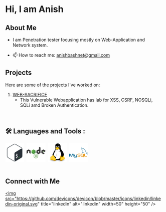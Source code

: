# Hi, I am Anish 



## About Me

- I am Penetration tester focusing mostly on Web-Application and Network system.
&nbsp;
  
- 📫 How to reach me: anishbashnet@gmail.com
&nbsp;
## Projects

Here are some of the projects I've worked on:

1. [WEB-SACRIFICE](https://github.com/Bashnett/WEBSACRIFICE)
   - This Vulnerable Webapplication has lab for XSS, CSRF, NOSQLi, SQLi amd Broken Authentication.

&nbsp;
## :hammer_and_wrench: Languages and Tools :
<div>
  <img src="https://github.com/devicons/devicon/blob/master/icons/bash/bash-original.svg" title="Java" alt="bash" width="60" height="60"/>&nbsp;
  <img src="https://github.com/devicons/devicon/blob/master/icons/nodejs/nodejs-original-wordmark.svg" title="NodeJS" alt="NodeJS" width="60" height="60"/>&nbsp;
  <img src="https://github.com/devicons/devicon/blob/master/icons/linux/linux-original.svg" title="linux" alt="linux" width="60" height="60"/>&nbsp;
  <img src="https://github.com/devicons/devicon/blob/master/icons/mysql/mysql-original-wordmark.svg" title="mysql" alt="mysql" width="60" height="60"/>&nbsp;
</div>
&nbsp;&nbsp;&nbsp;

## Connect with Me

<a href="https://www.linkedin.com/anish36"><img src="https://github.com/devicons/devicon/blob/master/icons/linkedin/linkedin-original.svg" title="linkedin" alt="linkedin" width=50" height="50" /></a>


